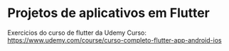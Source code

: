 # Projetos de aplicativos em Flutter
Exercicios do curso de flutter da Udemy
Curso: https://www.udemy.com/course/curso-completo-flutter-app-android-ios
